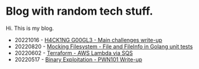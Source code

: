 # Blog with random tech stuff.

Hi. This is my blog.

- 20221016 - [H4CK1NG G00GL3 - Main challenges write-up](H4CK1NG%20G00GL3%20Main%20challenges%20write-up)
- 20220820 - [Mocking Filesystem - File and FileInfo in Golang unit tests](Mocking%20Filesystem%20File%20and%20FileInfo%20in%20Golang%20unit%20tests)
- 20220602 - [Terraform - AWS Lambda via SQS](Terraform%20-%20AWS%20Lambda%20via%20SQS)
- 20220517 - [Binary Exploitation - PWN101 Write-up](Binary%20Exploitation)
